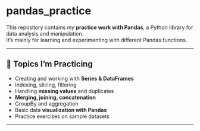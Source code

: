 # pandas_practice
This repository contains my **practice work with Pandas**, a Python library for data analysis and manipulation.  
It’s mainly for learning and experimenting with different Pandas functions.

---

## 📘 Topics I’m Practicing
- Creating and working with **Series & DataFrames**
- Indexing, slicing, filtering
- Handling **missing values** and duplicates
- **Merging, joining, concatenation**
- GroupBy and aggregation
- Basic data **visualization with Pandas**
- Practice exercises on sample datasets

---
